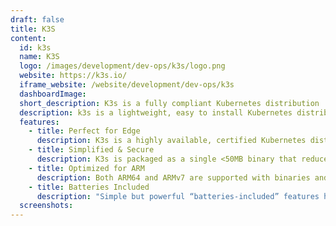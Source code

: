 ```yaml
---
draft: false
title: K3S
content:
  id: k3s
  name: K3S
  logo: /images/development/dev-ops/k3s/logo.png
  website: https://k3s.io/
  iframe_website: /website/development/dev-ops/k3s
  dashboardImage:
  short_description: K3s is a fully compliant Kubernetes distribution
  description: k3s is a lightweight, easy to install Kubernetes distribution geared towards resource-constrained environments and low touch operations. Some use cases in which k3s really shines are edge, ARM, IoT, and CI.
  features:
    - title: Perfect for Edge
      description: K3s is a highly available, certified Kubernetes distribution designed for production workloads in unattended, resource-constrained, remote locations or inside IoT appliances.
    - title: Simplified & Secure
      description: K3s is packaged as a single <50MB binary that reduces the dependencies and steps needed to install, run and auto-update a production Kubernetes cluster.
    - title: Optimized for ARM
      description: Both ARM64 and ARMv7 are supported with binaries and multiarch images available for both. K3s works great from something as small as a Raspberry Pi to an AWS a1.4xlarge 32GiB server.
    - title: Batteries Included
      description: "Simple but powerful “batteries-included” features have been added, such as: a local storage provider, a service load balancer, a Helm controller, and the Traefik ingress controller."
  screenshots:
---
```

